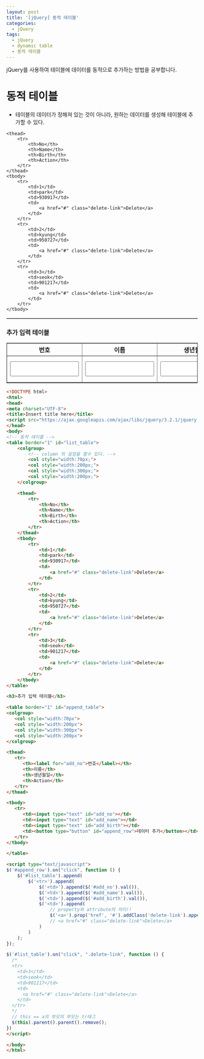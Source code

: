 ```yaml
---
layout: post
title: '[jQuery] 동적 테이블'
categories:
  - jQuery
tags:
  - jQuery
  - dynamic table
  - 동적 테이블
---
```



jQuery를 사용하여 테이블에 데이터를 동적으로 추가하는 방법을 공부합니다.



# 동적 테이블

- 테이블의 데이터가 정해져 있는 것이 아니라, 원하는 데이터를 생성해 테이블에 추가할 수 있다.


<div class="example">
<table border="1" id="list_table">
	<colgroup>
		<!-- column 의 설정을 할수 있다. -->
		<col style="width:10px;">
		<col style="width:60px;">
		<col style="width:60px;">
		<col style="width:50px;">
	</colgroup>

	<thead>
		<tr>
			<th>No</th>
			<th>Name</th>
			<th>Birth</th>
			<th>Action</th>
		</tr>
	</thead>
	<tbody>
		<tr>
			<td>1</td>
			<td>park</td>
			<td>930917</td>
			<td>
				<a href="#" class="delete-link">Delete</a>
			</td>
		</tr>
		<tr>
			<td>2</td>
			<td>kyung</td>
			<td>950727</td>
			<td>
				<a href="#" class="delete-link">Delete</a>
			</td>
		</tr>
		<tr>
			<td>3</td>
			<td>seok</td>
			<td>901217</td>
			<td>
				<a href="#" class="delete-link">Delete</a>
			</td>
		</tr>
	</tbody>
</table>

<h3>추가 입력 테이블</h3>

<table border="1" id="append_table">
<colgroup>
  <col style="width:5%;">
  <col style="width:30%;">
  <col style="width:30%;">
  <col style="width:30%;">
</colgroup>

<thead>
   <tr>
      <th><label for="add_no">번호</label></th>
      <th>이름</th>
      <th>생년월일</th>
      <th>Action</th>
   </tr>
</thead>

<tbody>
   <tr>
      <td><input type="text" id="add_no" style="margin:0;padding:10px 0px;"></td>
      <td><input type="text" id="add_name" style="margin:0;padding:10px 0px;"></td>
      <td><input type="text" id="add_birth" style="margin:0;padding:10px 0px;"></td>
      <td><button type="button" id="append_row">데이터 추가</button></td>
   </tr>
</tbody>

</table>

<script type="text/javascript">
$('#append_row').on("click", function () {
	$('#list_table').append(
		$('<tr>').append(
			$('<td>').append($('#add_no').val()),
			$('<td>').append($('#add_name').val()),
			$('<td>').append($('#add_birth').val()),
			$('<td>').append(
				// property와 attribute의 차이!!
				$('<a>').prop('href', '#').addClass('delete-link').append('Delete')
				// <a href="#" class="delete-link">Delete</a>
			)
		)
	);
});

$('#list_table').on("click", ".delete-link", function () {
  // this == a의 부모의 부모는 tr태그
  $(this).parent().parent().remove();
})
</script>
</div>

```html
<!DOCTYPE html>
<html>
<head>
<meta charset="UTF-8">
<title>Insert title here</title>
<script src="https://ajax.googleapis.com/ajax/libs/jquery/3.2.1/jquery.min.js"></script>
</head>
<body>
<!-- 동적 테이블 -->
<table border="1" id="list_table">
	<colgroup>
		<!-- column 의 설정을 할수 있다. -->
		<col style="width:70px;">
		<col style="width:200px;">
		<col style="width:300px;">
		<col style="width:200px;">
	</colgroup>

	<thead>
		<tr>
			<th>No</th>
			<th>Name</th>
			<th>Birth</th>
			<th>Action</th>
		</tr>
	</thead>
	<tbody>
		<tr>
			<td>1</td>
			<td>park</td>
			<td>930917</td>
			<td>
				<a href="#" class="delete-link">Delete</a>
			</td>
		</tr>
		<tr>
			<td>2</td>
			<td>kyung</td>
			<td>950727</td>
			<td>
				<a href="#" class="delete-link">Delete</a>
			</td>
		</tr>
		<tr>
			<td>3</td>
			<td>seok</td>
			<td>901217</td>
			<td>
				<a href="#" class="delete-link">Delete</a>
			</td>
		</tr>
	</tbody>
</table>

<h3>추가 입력 테이블</h3>

<table border="1" id="append_table">
<colgroup>
   <col style="width:70px">
   <col style="width:200px">
   <col style="width:300px">
   <col style="width:200px">
</colgroup>

<thead>
   <tr>
      <th><label for="add_no">번호</label></th>
      <th>이름</th>
      <th>생년월일</th>
      <th>Action</th>
   </tr>
</thead>

<tbody>
   <tr>
      <td><input type="text" id="add_no"></td>
      <td><input type="text" id="add_name"></td>
      <td><input type="text" id="add_birth"></td>
      <td><button type="button" id="append_row">데이터 추가</button></td>
   </tr>
</tbody>

</table>

<script type="text/javascript">
$('#append_row').on("click", function () {
	$('#list_table').append(
		$('<tr>').append(
			$('<td>').append($('#add_no').val()),
			$('<td>').append($('#add_name').val()),
			$('<td>').append($('#add_birth').val()),
			$('<td>').append(
				// property와 attribute의 차이!!
				$('<a>').prop('href', '#').addClass('delete-link').append('Delete')
				// <a href="#" class="delete-link">Delete</a>
			)
		)
	);
});

$('#list_table').on("click", ".delete-link", function () {
  /*
  <tr>
    <td>3</td>
    <td>seok</td>
    <td>901217</td>
    <td>
      <a href="#" class="delete-link">Delete</a>
    </td>
  </tr>
  */
  // this == a의 부모의 부모는 tr태그
  $(this).parent().parent().remove();
})
</script>

</body>
</html>
```
